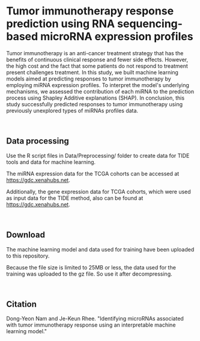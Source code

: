 # Tumor immunotherapy response prediction using RNA sequencing-based microRNA expression profiles
Tumor immunotherapy is an anti-cancer treatment strategy that has the benefits of continuous clinical response and fewer side effects. 
However, the high cost and the fact that some patients do not respond to treatment present challenges treatment. 
In this study, we built machine learning models aimed at predicting responses to tumor immunotherapy by employing miRNA expression profiles.
To interpret the model's underlying mechanisms, we assessed the contribution of each miRNA to the prediction process using Shapley Additive explanations (SHAP).
In conclusion, this study successfully predicted responses to tumor immunotherapy using previously unexplored types of miRNAs profiles data. 


<br/>

## Data processing
Use the R script files in Data/Preprocessing/ folder to create data for TIDE tools and data for machine learning.

The miRNA expression data for the TCGA cohorts can be accessed at https://gdc.xenahubs.net. 

Additionally, the gene expression data for TCGA cohorts, which were used as input data for the TIDE method, also can be found at https://gdc.xenahubs.net. 


<br/>

## Download
The machine learning model and data used for training have been uploaded to this repository.

Because the file size is limited to 25MB or less, the data used for the training was uploaded to the gz file. So use it after decompressing.


<br/>

## Citation

Dong-Yeon Nam and Je-Keun Rhee. "Identifying microRNAs associated with tumor immunotherapy response using an interpretable machine learning model."


<br/>
